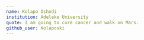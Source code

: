 ```yaml
---
name: Kolapo Oshodi
institution: Adeleke University
quote: I am going to cure cancer and walk on Mars.
github_user: Kolaposki
---
```

